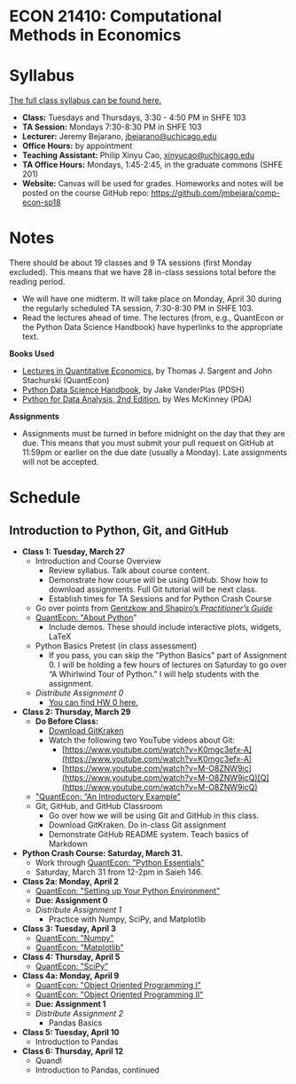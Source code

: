 ECON 21410: Computational Methods in Economics
==============================================

# Syllabus

[The full class syllabus can be found here.](https://github.com/jmbejara/comp-econ-sp18/blob/master/Syllabus-Computational-Economics.pdf)

* **Class:** Tuesdays and Thursdays, 3:30 - 4:50 PM in SHFE 103
* **TA Session:** Mondays 7:30-8:30 PM in SHFE 103
* **Lecturer:** Jeremy Bejarano, jbejarano@uchicago.edu
* **Office Hours:** by appointment
* **Teaching Assistant:** Philip Xinyu Cao, xinyucao@uchicago.edu
* **TA Office Hours:** Mondays, 1:45-2:45, in the graduate commons (SHFE 201)
* **Website:** Canvas will be used for grades. Homeworks and notes will be posted on the course GitHub repo: https://github.com/jmbejara/comp-econ-sp18

# Notes

There should be about 19 classes and 9 TA sessions (first Monday excluded). This means that we have 28 in-class sessions total before the reading period.


* We will have one midterm. It will take place on Monday, April 30 during the regularly scheduled TA session, 7:30-8:30 PM in SHFE 103.
* Read the lectures ahead of time. The lectures (from, e.g., QuantEcon or the Python Data Science Handbook) have hyperlinks to the appropriate text.

**Books Used**

* [Lectures in ](https://lectures.quantecon.org/)[Quantitative Economics](https://lectures.quantecon.org/), by Thomas J. Sargent and John Stachurski (QuantEcon)
* [Python Data Science Handbook](https://jakevdp.github.io/PythonDataScienceHandbook/), by Jake VanderPlas (PDSH)
* [Python for Data Analysis, 2nd Edition](https://github.com/wesm/pydata-book), by Wes McKinney (PDA)

**Assignments**

* Assignments must be turned in before midnight on the day that they are due. This means that you must submit your pull request on GitHub at 11:59pm or earlier on the due date (usually a Monday). Late assignments will not be accepted.

# Schedule

## Introduction to Python, Git, and GitHub

* **Class 1: Tuesday, March 27**
    * Introduction and Course Overview
        * Review syllabus. Talk about course content.
        * Demonstrate how course will be using GitHub. Show how to download assignments. Full Git tutorial will be next class.
        * Establish times for TA Sessions and for Python Crash Course
    * Go over points from [Gentzkow and Shapiro’s *Practitioner’s Guide*](https://web.stanford.edu/~gentzkow/research/CodeAndData.pdf)
    * [QuantEcon: "About Python](https://lectures.quantecon.org/py/about_py.html)"
        * Include demos. These should include interactive plots, widgets, LaTeX
    * Python Basics Pretest (in class assessment)
        * If you pass, you can skip the "Python Basics" part of Assignment 0. I will be holding a few hours of lectures on Saturday to go over “A Whirlwind Tour of Python.” I will help students with the assignment.
    * *Distribute Assignment 0*
        * [You can find HW 0 here.](./HW/hw-00/readme.md)
* **Class 2: Thursday, March 29**
    * **Do Before Class:**
        * [Download GitKraken](https://www.gitkraken.com/)
        * Watch the following two YouTube videos about Git:
            * [https://www.youtube.com/watch?v=K0mgc3efx-A](https://www.youtube.com/watch?v=K0mgc3efx-A)
            * [https://www.youtube.com/watch?v=M-O8ZNW9ic](https://www.youtube.com/watch?v=M-O8ZNW9icQ)[Q](https://www.youtube.com/watch?v=M-O8ZNW9icQ)
    * ["QuantEcon: “An Introductory Example"](https://lectures.quantecon.org/py/python_by_example.html)
    * Git, GitHub, and GitHub Classroom
        * Go over how we will be using Git and GitHub in this class.
        * Download GitKraken. Do in-class Git assignment
        * Demonstrate GitHub README system. Teach basics of Markdown
* **Python Crash Course: Saturday, March 31.**
    * Work through [QuantEcon: "Python Essentials"](https://lectures.quantecon.org/py/python_essentials.html)
    * Saturday, March 31 from 12-2pm in Saieh 146. 
* **Class 2a: Monday, April 2**
    * [QuantEcon: "Setting up Your Python Environment"](https://lectures.quantecon.org/py/getting_started.html)
    * **Due: Assignment 0**
    * *Distribute Assignment 1*
        * Practice with Numpy, SciPy, and Matplotlib
* **Class 3: Tuesday, April 3**
    * [QuantEcon: "Numpy"](https://lectures.quantecon.org/py/numpy.html)
    * [QuantEcon: "Matplotlib"](https://lectures.quantecon.org/py/matplotlib.html)
* **Class 4: Thursday, April 5**
    * [QuantEcon: "SciPy"](https://lectures.quantecon.org/py/scipy.html)
* **Class 4a: Monday, April 9**
    * [QuantEcon: "Object Oriented Programming I"](https://lectures.quantecon.org/py/oop_intro.html)
    * [QuantEcon: "Object Oriented Programming II"](https://lectures.quantecon.org/py/python_oop.html)
    * **Due: Assignment 1**
    * *Distribute Assignment 2*
        * Pandas Basics
* **Class 5: Tuesday, April 10**
    * Introduction to Pandas
* **Class 6: Thursday, April 12**
    * Quandl
    * Introduction to Pandas, continued
